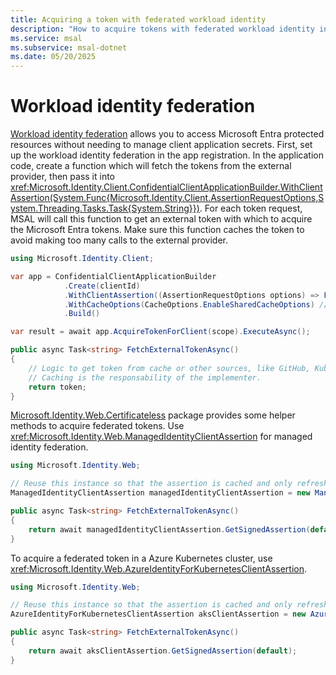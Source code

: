 ```yaml
---
title: Acquiring a token with federated workload identity
description: "How to acquire tokens with federated workload identity in MSAL.NET"
ms.service: msal
ms.subservice: msal-dotnet
ms.date: 05/20/2025
---
```


# Workload identity federation

[Workload identity federation](/entra/workload-id/workload-identity-federation) allows you to access Microsoft Entra protected resources without needing to manage client application secrets. First, set up the workload identity federation in the app registration. In the application code, create a function which will fetch the tokens from the external provider, then pass it into <xref:Microsoft.Identity.Client.ConfidentialClientApplicationBuilder.WithClientAssertion(System.Func{Microsoft.Identity.Client.AssertionRequestOptions,System.Threading.Tasks.Task{System.String}})>. For each token request, MSAL will call this function to get an external token with which to acquire the Microsoft Entra tokens. Make sure this function caches the token to avoid making too many calls to the external provider.

```csharp
using Microsoft.Identity.Client;

var app = ConfidentialClientApplicationBuilder
            .Create(clientId)
            .WithClientAssertion((AssertionRequestOptions options) => FetchExternalTokenAsync())
            .WithCacheOptions(CacheOptions.EnableSharedCacheOptions) // for more cache options see https://learn.microsoft.com/entra/msal/dotnet/how-to/token-cache-serialization?tabs=msal
            .Build()

var result = await app.AcquireTokenForClient(scope).ExecuteAsync();

public async Task<string> FetchExternalTokenAsync() 
{
    // Logic to get token from cache or other sources, like GitHub, Kubernetes, etc.
    // Caching is the responsability of the implementer.
    return token;
}

```

[Microsoft.Identity.Web.Certificateless](https://www.nuget.org/packages/Microsoft.Identity.Web.Certificateless) package provides some helper methods to acquire federated tokens. Use <xref:Microsoft.Identity.Web.ManagedIdentityClientAssertion> for managed identity federation.

```csharp
using Microsoft.Identity.Web;

// Reuse this instance so that the assertion is cached and only refreshed once it expires.
ManagedIdentityClientAssertion managedIdentityClientAssertion = new ManagedIdentityClientAssertion(userAssignedId);

public async Task<string> FetchExternalTokenAsync() 
{
    return await managedIdentityClientAssertion.GetSignedAssertion(default);
}

```

To acquire a federated token in a Azure Kubernetes cluster, use <xref:Microsoft.Identity.Web.AzureIdentityForKubernetesClientAssertion>.

```csharp
using Microsoft.Identity.Web;

// Reuse this instance so that the assertion is cached and only refreshed once it expires.
AzureIdentityForKubernetesClientAssertion aksClientAssertion = new AzureIdentityForKubernetesClientAssertion();

public async Task<string> FetchExternalTokenAsync() 
{
    return await aksClientAssertion.GetSignedAssertion(default);
}

```

